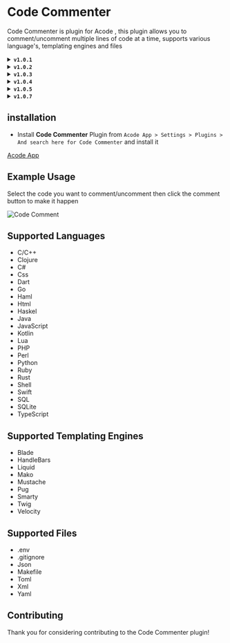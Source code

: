 
<h1>Code Commenter</h1>


Code Commenter is plugin for Acode , this plugin allows you to comment/uncomment multiple lines of code at a time, supports various language's, templating engines and files

<details>
        <summary>
            <code><strong>v1.0.1</strong></code>
        </summary>
        <ul>
            <li>Added support for <code>.ejs</code> and <code>.mjs</code></li>
            <li>Updated readme</li>
        </ul>
    </details>
<details>
        <summary>
            <code><strong>v1.0.2</strong></code>
        </summary>
        <ul>
            <li>Added plugin settings option</li>
            <li>Updated readme</li>
        </ul>
    </details>
<details>
        <summary>
            <code><strong>v1.0.3</strong></code>
        </summary>
        <ul>
         <a href="https://github.com/coswat/acode-code-commenter/pull/4">Merged pr</a>        
        </ul>
    </details>
<details>
        <summary>
            <code><strong>v1.0.4</strong></code>
        </summary>
        <ul>
        Readme Update
        </ul>
    </details>    
<details>
        <summary>
            <code><strong>v1.0.5</strong></code>
        </summary>
        <ul>
        Bug fix && Perfommence boost
        </ul>
    </details>
<details>
        <summary>
            <code><strong>v1.0.7</strong></code>
        </summary>
        <ul>
         Added support for `.sass` and `.scss`
        </ul>
    </details>
    
## installation 

- Install **Code Commenter** Plugin from `Acode App > Settings > Plugins > And search here for Code Commenter` and install it

[Acode App](https://play.google.com/store/apps/details?id=com.foxdebug.acodefree)

## Example Usage

Select the code you want to comment/uncomment then click the comment button to make it happen

![Code Comment](https://github.com/coswat/todo/assets/97345827/3d92ca99-12be-472b-96a4-4d62cb420552)

## Supported Languages

- C/C++ 
- Clojure
- C#
- Css
- Dart
- Go
- Haml 
- Html
- Haskel
- Java
- JavaScript
- Kotlin
- Lua
- PHP
- Perl
- Python
- Ruby
- Rust
- Shell 
- Swift 
- SQL 
- SQLite
- TypeScript

## Supported Templating Engines

- Blade
- HandleBars
- Liquid
- Mako
- Mustache
- Pug
- Smarty
- Twig
- Velocity 

## Supported Files 

- .env
- .gitignore
- Json
- Makefile
- Toml
- Xml
- Yaml

## Contributing

Thank you for considering contributing to the Code Commenter plugin!